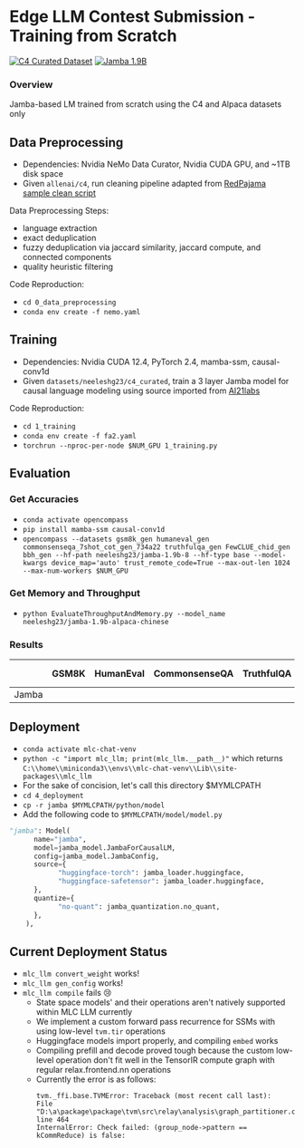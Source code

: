 # Edge LLM Contest Submission - Training from Scratch

[![C4 Curated Dataset](https://img.shields.io/badge/🤗%20Dataset-C4%20Curated-blue.svg)](https://huggingface.co/datasets/neeleshg23/c4_curated) [![Jamba 1.9B](https://img.shields.io/badge/🤗%20Model-Jamba%201.9B-yellow.svg)](https://huggingface.co/neeleshg23/jamba-1.9b-alpaca-chinese)

### Overview
Jamba-based LM trained from scratch using the C4 and Alpaca datasets only

## Data Preprocessing 
- Dependencies: Nvidia NeMo Data Curator, Nvidia CUDA GPU, and ~1TB disk space
- Given `allenai/c4`, run cleaning pipeline adapted from [RedPajama sample clean script](https://github.com/NVIDIA/NeMo-Curator/blob/main/tutorials/pretraining-data-curation/red-pajama-v2-curation-tutorial.ipynb)

Data Preprocessing Steps:
  - language extraction
  - exact deduplication
  - fuzzy deduplication via jaccard similarity, jaccard compute, and connected components 
  - quality heuristic filtering

Code Reproduction:
- `cd 0_data_preprocessing`
- `conda env create -f nemo.yaml`

## Training
- Dependencies: Nvidia CUDA 12.4, PyTorch 2.4, mamba-ssm, causal-conv1d
- Given `datasets/neeleshg23/c4_curated`, train a 3 layer Jamba model for causal language modeling using source imported from [AI21labs](https://github.com/huggingface/transformers/blob/main/src/transformers/models/jamba/modeling_jamba.py)

Code Reproduction:
- `cd 1_training`
- `conda env create -f fa2.yaml`
- `torchrun --nproc-per-node $NUM_GPU 1_training.py`

## Evaluation
### Get Accuracies
- `conda activate opencompass`
- `pip install mamba-ssm causal-conv1d`
- `opencompass --datasets gsm8k_gen humaneval_gen commonsenseqa_7shot_cot_gen_734a22 truthfulqa_gen FewCLUE_chid_gen bbh_gen --hf-path neeleshg23/jamba-1.9b-8 --hf-type base --model-kwargs device_map='auto' trust_remote_code=True --max-out-len 1024 --max-num-workers $NUM_GPU`
### Get Memory and Throughput
- `python EvaluateThroughputAndMemory.py --model_name neeleshg23/jamba-1.9b-alpaca-chinese`
### Results
|       | GSM8K | HumanEval | CommonsenseQA | TruthfulQA | CHID-test | BBH | Throughput (Inf/s) | Memory (MB) |
|-------|-------|-----------|---------------|------------|-----------|-----|--------------------|-------------|
| Jamba |       |           |               |            |           |     | 5.26               | 8259.26     |


## Deployment
- `conda activate mlc-chat-venv`
- `python -c "import mlc_llm; print(mlc_llm.__path__)"` which returns `C:\\home\\miniconda3\\envs\\mlc-chat-venv\\Lib\\site-packages\\mlc_llm`
- For the sake of concision, let's call this directory $MYMLCPATH
- `cd 4_deployment`
- `cp -r jamba $MYMLCPATH/python/model`  
- Add the following code to `$MYMLCPATH/model/model.py`
```python
"jamba": Model(
      name="jamba",
      model=jamba_model.JambaForCausalLM,
      config=jamba_model.JambaConfig,
      source={
            "huggingface-torch": jamba_loader.huggingface,
            "huggingface-safetensor": jamba_loader.huggingface,
      },
      quantize={
            "no-quant": jamba_quantization.no_quant,
      },
    ),
```
## Current Deployment Status
- `mlc_llm convert_weight` works!
- `mlc_llm gen_config` works!
- `mlc_llm compile` fails :cry:
  - State space models' and their operations aren't natively supported within MLC LLM currently
  - We implement a custom forward pass recurrence for SSMs with using low-level `tvm.tir` operations
  - Huggingface models import properly, and compiling `embed` works
  - Compiling prefill and decode proved tough because the custom low-level operation don't fit well in the TensorIR compute graph with regular relax.frontend.nn operations
  - Currently the error is as follows:
    ```
    tvm._ffi.base.TVMError: Traceback (most recent call last):
    File "D:\a\package\package\tvm\src\relay\analysis\graph_partitioner.cc", line 464
    InternalError: Check failed: (group_node->pattern == kCommReduce) is false:
    ```
    
